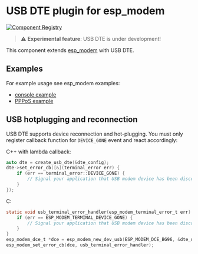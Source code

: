 # USB DTE plugin for esp_modem

[![Component Registry](https://components.espressif.com/components/espressif/esp_modem_usb_dte/badge.svg)](https://components.espressif.com/components/espressif/esp_modem_usb_dte)

> :warning: **Experimental feature**: USB DTE is under development!

This component extends [esp_modem](https://components.espressif.com/component/espressif/esp_modem) with USB DTE.

## Examples
For example usage see esp_modem examples: 
 * [console example](https://github.com/espressif/esp-protocols/tree/master/components/esp_modem/examples/modem_console)
 * [PPPoS example](https://github.com/espressif/esp-protocols/tree/master/components/esp_modem/examples/pppos_client)

## USB hotplugging and reconnection
USB DTE supports device reconnection and hot-plugging. You must only register callback function for `DEVICE_GONE` event and react accordingly:

C++ with lambda callback:
```cpp
auto dte = create_usb_dte(&dte_config);
dte->set_error_cb([&](terminal_error err) {
    if (err == terminal_error::DEVICE_GONE) {
        // Signal your application that USB modem device has been disconnected
    }
});
```

C:
```c
static void usb_terminal_error_handler(esp_modem_terminal_error_t err) {
    if (err == ESP_MODEM_TERMINAL_DEVICE_GONE) {
        // Signal your application that USB modem device has been disconnected
    }
}
esp_modem_dce_t *dce = esp_modem_new_dev_usb(ESP_MODEM_DCE_BG96, &dte_usb_config, &dce_config, esp_netif);
esp_modem_set_error_cb(dce, usb_terminal_error_handler);
```
